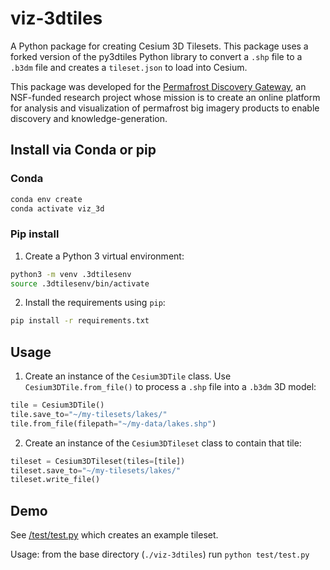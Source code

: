 # viz-3dtiles

A Python package for creating Cesium 3D Tilesets. This package uses a forked version of the py3dtiles Python library to convert a `.shp` file to a `.b3dm` file and creates a `tileset.json` to load into Cesium.

This package was developed for the [Permafrost Discovery Gateway](https://permafrost.arcticdata.io), an NSF-funded research project whose mission is to create an online platform for analysis and visualization of permafrost big imagery products to enable discovery and knowledge-generation.

## Install via Conda or pip

### Conda

```bash
conda env create
conda activate viz_3d
```

### Pip install

1. Create a Python 3 virtual environment:

```bash
python3 -m venv .3dtilesenv
source .3dtilesenv/bin/activate
```

2. Install the requirements using `pip`:

```bash
pip install -r requirements.txt
```

## Usage

1. Create an instance of the `Cesium3DTile` class. Use `Cesium3DTile.from_file()` to process a `.shp` file into a `.b3dm` 3D model:

```python
tile = Cesium3DTile()
tile.save_to="~/my-tilesets/lakes/"
tile.from_file(filepath="~/my-data/lakes.shp")
```

2. Create an instance of the `Cesium3DTileset` class to contain that tile:

```python
tileset = Cesium3DTileset(tiles=[tile])
tileset.save_to="~/my-tilesets/lakes/"
tileset.write_file()
```

## Demo

See [/test/test.py](test/test.py) which creates an example tileset.

Usage: from the base directory (`./viz-3dtiles`) run `python test/test.py`
